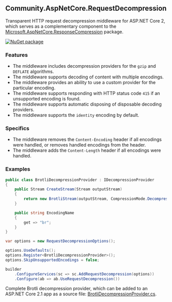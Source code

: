 ## Community.AspNetCore.RequestDecompression

Transparent HTTP request decompression middleware for ASP.NET Core 2, which serves as a complementary component to the [Microsoft.AspNetCore.ResponseCompression](https://www.nuget.org/packages/Microsoft.AspNetCore.ResponseCompression/) package.

[![NuGet package](https://img.shields.io/nuget/v/Community.AspNetCore.RequestDecompression.svg?style=flat-square)](https://www.nuget.org/packages/Community.AspNetCore.RequestDecompression)

### Features

- The middleware includes decompression providers for the `gzip` and `DEFLATE` algorithms.
- The middleware supports decoding of content with multiple encodings.
- The middleware provides an ability to use a custom provider for the particular encoding.
- The middleware supports responding with HTTP status code `415` if an unsupported encoding is found.
- The middleware supports automatic disposing of disposable decoding providers.
- The middleware supports the `identity` encoding by default.

### Specifics

- The middleware removes the `Content-Encoding` header if all encodings were handled, or removes handled encodings from the header.
- The middleware adds the `Content-Length` header if all encodings were handled.

### Examples

```cs
public class BrotliDecompressionProvider : IDecompressionProvider
{
    public Stream CreateStream(Stream outputStream)
    {
        return new BrotliStream(outputStream, CompressionMode.Decompress);
    }

    public string EncodingName
    {
        get => "br";
    }
}
```
```cs
var options = new RequestDecompressionOptions();

options.UseDefaults();
options.Register<BrotliDecompressionProvider>();
options.SkipUnsupportedEncodings = false;
```
```cs
builder
    .ConfigureServices(sc => sc.AddRequestDecompression(options))
    .Configure(ab => ab.UseRequestDecompression())
```

Complete Brotli decompression provider, which can be added to an ASP.NET Core 2.1 app as a source file: [BrotliDecompressionProvider.cs](./src/Community.AspNetCore.RequestDecompression.Examples/BrotliDecompressionProvider.cs).